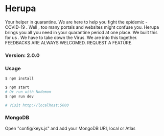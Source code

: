 # Herupa
Your helper in quarantine.
We are here to help you fight the epidemic - COVID-19 .
Well , too many portals and websites might confuse you. Herupa brings you all you need in your quarantine period at one place.
We built this for us . We have to take down the Virus. We are into this together.
FEEDBACKS ARE ALWAYS WELCOMED. REQUEST A FEATURE.
### Version: 2.0.0

### Usage

```sh
$ npm install
```

```sh
$ npm start
# Or run with Nodemon
$ npm run dev

# Visit http://localhost:5000
```

### MongoDB

Open "config/keys.js" and add your MongoDB URI, local or Atlas
